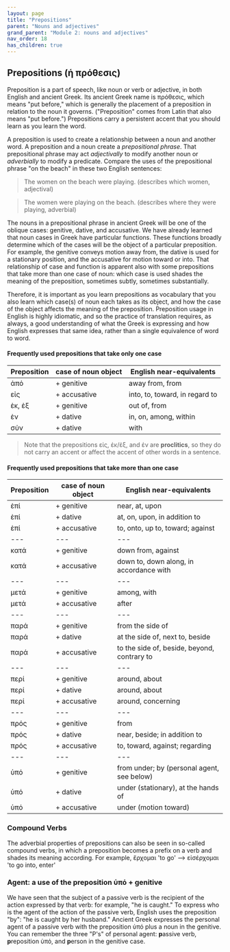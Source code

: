 ```yaml
---
layout: page
title: "Prepositions"
parent: "Nouns and adjectives"
grand_parent: "Module 2: nouns and adjectives"
nav_order: 18
has_children: true
---
```


## Prepositions (ἡ πρόθεσις)  

Preposition is a part of speech, like noun or verb or adjective, in both English and ancient Greek. Its ancient Greek name is πρόθεσις, which means "put before," which is generally the placement of a preposition in relation to the noun it governs. ("Preposition" comes from Latin that also means "put before.") Prepositions carry a persistent accent that you should learn as you learn the word.

A preposition is used to create a relationship between a noun and another word. A preposition and a noun create a *prepositional phrase*. That prepositional phrase may act *adjectivally* to modify another noun or *adverbially* to modify a predicate. Compare the uses of the prepositional phrase "on the beach" in these two English sentences:

> The women on the beach were playing. (describes which women, adjectival)

> The women were playing on the beach. (describes where they were playing, adverbial)

The nouns in a prepositional phrase in ancient Greek will be one of the oblique cases: genitive, dative, and accusative. We have already learned that noun cases in Greek have particular functions. These functions broadly determine which of the cases will be the object of a particular preposition. For example, the genitive conveys motion away from, the dative is used for a stationary position, and the accusative for motion toward or into. That relationship of case and function is apparent also with some prepositions that take more than one case of noun: which case is used shades the meaning of the preposition, sometimes subtly, sometimes substantially. 

Therefore, it is important as you learn prepositions as vocabulary that you also learn which case(s) of noun each takes as its object, and how the case of the object affects the meaning of the preposition. Preposition usage in English is highly idiomatic, and so the practice of translation requires, as always, a good understanding of what the Greek is expressing and how English expresses that same idea, rather than a single equivalence of word to word.

#### Frequently used prepositions that take only one case
| Preposition | case of noun object | English near-equivalents
| --- | --- | --- |
ἀπό | + genitive | away from, from
εἰς | + accusative | into, to, toward, in regard to
ἐκ, ἐξ | + genitive | out of, from
ἐν | + dative | in, on, among, within
σύν | + dative | with

> Note that the prepositions εἰς, ἐκ/ἐξ, and ἐν are **proclitics**, so they do not carry an accent or affect the accent of other words in a sentence.


#### Frequently used prepositions that take more than one case
| Preposition | case of noun object | English near-equivalents |
|---|---|--- |
ἐπί | + genitive | near, at, upon
ἐπί |  + dative   | at, on, upon, in addition to
ἐπί |  + accusative | to, onto, up to, toward; against 
--- | --- | ---
κατά  | + genitive | down from, against
κατά | + accusative | down to, down along, in accordance with
--- | --- | ---
μετά | + genitive | among, with
μετά | + accusative | after
--- | --- | ---
παρά | + genitive | from the side of
παρά |  + dative   | at the side of, next to, beside
παρά | + accusative | to the side of, beside, beyond, contrary to
--- | --- | ---
περί | + genitive | around, about
περί |  + dative   | around, about
περί | + accusative | around, concerning
--- | --- | ---
πρός | + genitive | from
πρός |  + dative   | near, beside; in addition to
πρός | + accusative | to, toward, against; regarding
--- | --- | ---
ὑπό | + genitive | from under; by (personal agent, see below)
ὑπό |  + dative   | under (stationary), at the hands of
ὑπό | + accusative | under (motion toward)

### Compound Verbs
The adverbial properties of prepositions can also be seen in so-called compound verbs, in which a preposition becomes a prefix on a verb and shades its meaning according. For example, ἔρχομαι 'to go' --> εἰσέρχομαι 'to go into, enter' 

### Agent: a use of the preposition ὑπό + genitive
We have seen that the subject of a passive verb is the recipient of the action expressed by that verb: for example, "he is caught." To express who is the agent of the action of the passive verb, English uses the preposition "by": "he is caught by her husband." Ancient Greek expresses the personal agent of a passive verb with the preposition ὑπό plus a noun in the genitive. You can remember the three "P's" of personal agent: **p**assive verb, **p**reposition ὑπό, and **p**erson in the genitive case. 
